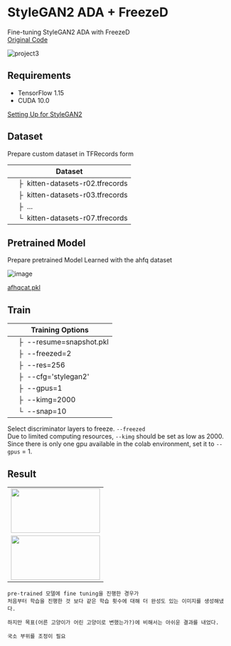 # StyleGAN2 ADA + FreezeD
Fine-tuning StyleGAN2 ADA with FreezeD  
[Original Code](https://github.com/NVlabs/stylegan2-ada)  

![project3](https://user-images.githubusercontent.com/66217855/211782101-54235c62-8f94-42ef-a872-6c1c5d1e1f6e.gif)

## Requirements
- TensorFlow 1.15
- CUDA 10.0

[Setting Up  for StyleGAN2](https://github.com/BOAZ-bigdata/17th_Conference_AntiAginGAN-for-Cat/blob/main/setup/stylegan2/SETUP_StyleGAN2-tf.ipynb)

## Dataset
Prepare custom dataset in TFRecords form  

| Dataset |
| ------- |
| &ensp;&ensp;&boxvr;&nbsp; kitten-datasets-r02.tfrecords |
| &ensp;&ensp;&boxvr;&nbsp; kitten-datasets-r03.tfrecords |
| &ensp;&ensp;&boxvr;&nbsp; ... |
| &ensp;&ensp;&boxur;&nbsp; kitten-datasets-r07.tfrecords |

## Pretrained Model
Prepare pretrained Model  Learned with the ahfq dataset  


![image](https://user-images.githubusercontent.com/66217855/211147695-8abe6ea6-f656-4bd4-86ee-40c1add4b555.png)

[afhqcat.pkl](https://nvlabs-fi-cdn.nvidia.com/stylegan2-ada/pretrained/afhqcat.pkl)

## Train

| Training Options |  
| ----------  |
| &ensp;&ensp;&boxvr;&nbsp; --resume=snapshot.pkl  |
| &ensp;&ensp;&boxvr;&nbsp; --freezed=2  |
| &ensp;&ensp;&boxvr;&nbsp; --res=256  |
| &ensp;&ensp;&boxvr;&nbsp; --cfg='stylegan2' |
| &ensp;&ensp;&boxvr;&nbsp; --gpus=1  |
| &ensp;&ensp;&boxvr;&nbsp; --kimg=2000  |
| &ensp;&ensp;&boxur;&nbsp; --snap=10  |


Select discriminator layers to freeze. `--freezed`  
Due to limited computing resources, `--kimg` should be set as low as 2000.  
Since there is only one gpu available in the colab environment, set it to `--gpus` = 1.  

## Result

<table>
  <tr>
      <td align="center" ><img src="https://user-images.githubusercontent.com/66217855/211782316-3f30000d-1396-4e73-b0be-b2bec91a9d83.gif" width="200" height="100"></td>
     </tr>
     <tr>
     <td align="center" ><img src="https://user-images.githubusercontent.com/66217855/211782101-54235c62-8f94-42ef-a872-6c1c5d1e1f6e.gif" width="200" height="100"></td>
     </tr>
</table>

```
pre-trained 모델에 fine tuning을 진행한 경우가
처음부터 학습을 진행한 것 보다 같은 학습 횟수에 대해 더 완성도 있는 이미지를 생성해냈다.

하지만 목표(어른 고양이가 어린 고양이로 변했는가?)에 비해서는 아쉬운 결과를 내었다.

국소 부위를 조정이 필요
```
